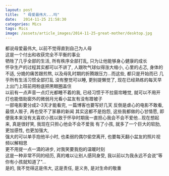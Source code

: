 ```yaml
---
layout: post
title:  " 母爱最伟大...吗"
date:   2014-11-25 21:58:30
categories: Mics
tags: Mics
image: /assets/article_images/2014-11-25-great-mother/desktop.jpg
---
```


都说母爱最伟大, 以前不觉得直到自己为人母  
这是一个付出和收获完全不平衡的事业  
牺牲了几乎全部的生活, 所有秩序全部打乱, 只为让他能够身心健康的成长  
怀孕生产的过程其实都可以不讲了, 人跟吹气球似得涨大缩小, 心里的忐忑, 身体的不适, 分娩的痛苦跟煎熬, 以及母乳时期的折腾跟压力...而这些, 都只是开始而已 
几乎所有生活习惯全部打乱
没有整觉可以睡, 更别提懒觉了, 现在已经熟练的每天早上出门上班前用粉底把黑眼圈盖住  
以前有一点声音一点灯光都睡不着的我, 已经习惯于不拉窗帘睡觉, 就可以不用开灯也能借助窗外的微弱月光看小盆友有没有蹬被子  
一部电影要分成2-3天才能看完, 一篇博客也要写好几天 
反倒是虐心的电影不敢看, 最恨人贩子, 再也受不了家暴的新闻
其实这都不是抱怨, 这些我都做的心甘情愿, 即便我本来没有太喜欢小孩以致于怀孕时期我一直担心我会不会不爱他...现在想起来, 真是很好笑, 我现在只担心他会不会不爱我
有了小孩, 就多了一个巨大的软肋, 更加感性, 也更加强大,   
强大的可以单手抱他半小时, 也柔弱的偶尔偷空离开, 也要每天翻小盆友的照片视频以解相思  
更不用提一点一滴的进步, 对我笑要我抱的温暖时刻  
这是一种非常不同的经历, 真的难以让别人感同身受, 我以前以为我永远不会说"等你有小孩就知道了"...  
是的, 我不觉得这是伟大, 这是责任, 是义务, 是对生命的敬重



